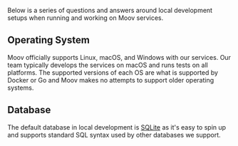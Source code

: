 Below is a series of questions and answers around local development setups when running and working on Moov services.

## Operating System

Moov officially supports Linux, macOS, and Windows with our services. Our team typically develops the services on macOS and runs tests on all platforms. The supported versions of each OS are what is supported by Docker or Go and Moov makes no attempts to support older operating systems.

## Database

The default database in local development is [SQLite](https://sqlite.org/about.html) as it's easy to spin up and supports standard SQL syntax used by other databases we support.
